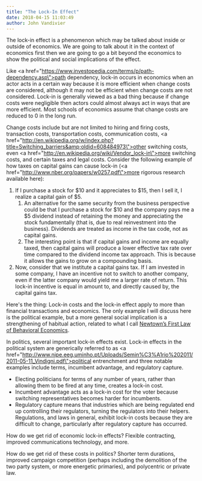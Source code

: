 ```yaml
---
title: "The Lock-In Effect"
date: 2018-04-15 11:03:49
author: John Vandivier
---
```




The lock-in effect is a phenomenon which may be talked about inside or outside of economics. We are going to talk about it in the context of economics first then we are going to go a bit beyond the economics to show the political and social implications of the effect.

Like <a href=\"https://www.investopedia.com/terms/p/path-dependency.asp\">path dependency</a>, lock-in occurs in economics when an actor acts in a certain way because it is more efficient when change costs are considered, although it may not be efficient when change costs are not considered. Lock-in is generally viewed as a bad thing because if change costs were negligible then actors could almost always act in ways that are more efficient. Most schools of economics assume that change costs are reduced to 0 in the long run.

Change costs include but are not limited to hiring and firing costs, transaction costs, transportation costs, communication costs, <a href=\"http://en.wikipedia.org/w/index.php?title=Switching_barriers&amp;oldid=608484973\">other switching costs</a>, even <a href=\"http://en.wikipedia.org/wiki/Vendor_lock-in\">more switching costs</a>, and certain taxes and legal costs. Consider the following example of how taxes on capital gains can cause lock-in (<a href=\"http://www.nber.org/papers/w0257.pdf\">more rigorous research available here</a>):
<ol>
 	<li>If I purchase a stock for $10 and it appreciates to $15, then I sell it, I realize a capital gain of $5.
<ol>
 	<li>An alternative for the same security from the business perspective could be that I purchase a stock for $10 and the company pays me a $5 dividend instead of retaining the money and appreciating the stock fundamentally (that is, due to real reinvestment into the business). Dividends are treated as income in the tax code, not as capital gains.</li>
 	<li>The interesting point is that if capital gains and income are equally taxed, then capital gains will produce a lower effective tax rate over time compared to the dividend income tax approach. This is because it allows the gains to grow on a compounding basis.</li>
</ol>
</li>
 	<li>Now, consider that we institute a capital gains tax. If I am invested in some company, I have an incentive not to switch to another company, even if the latter company would yield me a larger rate of return. This lock-in incentive is equal in amount to, and directly caused by, the capital gains tax.</li>
</ol>
Here's the thing: Lock-in costs and the lock-in effect apply to more than financial transactions and economics. The only example I will discuss here is the political example, but a more general social implication is a strengthening of habitual action, related to what I call <a href=\"http://www.afterecon.com/economics-and-finance/newtowns-first-law-behavioral-economics/\">Newtown’s First Law of Behavioral Economics</a>.

In politics, several important lock-in effects exist. Lock-in effects in the political system are generically referred to as <a href=\"http://www.nipe.eeg.uminho.pt/Uploads/Semin%C3%A1rio%202011/2011-05-11_Vindigni.pdf\">political entrenchment</a> and three notable examples include terms, incumbent advantage, and regulatory capture.
<ul>
 	<li>Electing politicians for terms of any number of years, rather than allowing them to be fired at any time, creates a lock-in cost.</li>
 	<li>Incumbent advantage acts as a lock-in cost for the voter because switching representatives becomes harder for incumbents.</li>
 	<li>Regulatory capture means that industries which are being regulated end up controlling their regulators, turning the regulators into their helpers. Regulations, and laws in general, exhibit lock-in costs because they are difficult to change, particularly after regulatory capture has occurred.</li>
</ul>
How do we get rid of economic lock-in effects? Flexible contracting, improved communications technology, and more.

How do we get rid of these costs in politics? Shorter term durations, improved campaign competition (perhaps including the demolition of the two party system, or more energetic primaries), and polycentric or private law.
